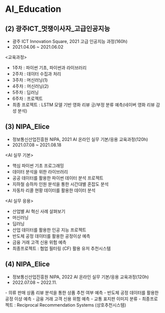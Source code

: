 # AI_Education


## (2) 광주ICT_멋쟁이사자_고급인공지능
- 광주 ICT Innovation Square, 2021 고급 인공지능 과정(160h)
- 2021.04.06 ~ 2021.06.02

<교육과정>
- 1주차 : 파이썬 기초, 파이썬과 라이브러리
- 2주차 : 데이터 수집과 처리
- 3주차 : 머신러닝(1)
- 4주차 : 머신러닝(2)
- 5주차 : 딥러닝
- 6주차 : 프로젝트
- 최종 프로젝트 : LSTM 모델 기반 영화 리뷰 긍/부정 분류 예측(네이버 영화 리뷰 감성 분석)

## (3) NIPA_Elice
- 정보통신산업진흥원 NIPA, 2021 AI 온라인 실무 기본/응용 교육과정(120h)
- 2021.07.08 ~ 2021.08.18

<AI 실무 기본>
- 핵심 파이썬 기초 프로그래밍
- 데이터 분석을 위한 라이브러리
- 공공 데이터를 활용한 파이썬 데이터 분석 프로젝트 
- 지하철 승하차 인원 분석을 통한 시간대별 혼잡도 분석
- 자동차 리콜 현황 데이터를 활용한 데이터 분석
 
<AI 실무 응용>

- 산업별 AI 혁신 사례 살펴보기
- 머신러닝
- 딥러닝
- 산업 데이터를 활용한 인공 지능 프로젝트
- 반도체 공정 데이터를 활용한 공정이상 예측
- 금융 거래 고객 신용 위험 예측
- 최종프로젝트 : 협업 필터링 (CF) 활용 유저 추천시스템 


## (4) NIPA_Elice
- 정보통신산업진흥원 NIPA, 2022 AI 온라인 실무 기본/응용 교육과정(120h)
- 2022.07.08 ~ 2022.11.

<AI>
 - 의류 판매 상품 리뷰 분석을 통한 상품 추천 여부 예측
 - 반도체 공정 데이터를 활용한 공정 이상 예측
 - 금융 거래 고객 신용 위험 예측
 - 교통 표지판 이미지 분류
 - 최종프로젝트 : Reciprocal Recommendation Systems (상호추천시스템)
